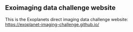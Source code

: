 ## Exoimaging data challenge website 

This is the Exoplanets direct imaging data challenge website: https://exoplanet-imaging-challenge.github.io/
